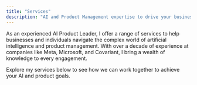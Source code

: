 ```yaml
---
title: "Services"
description: "AI and Product Management expertise to drive your business forward"
---
```


As an experienced AI Product Leader, I offer a range of services to help businesses and individuals navigate the complex world of artificial intelligence and product management. With over a decade of experience at companies like Meta, Microsoft, and Covariant, I bring a wealth of knowledge to every engagement.

Explore my services below to see how we can work together to achieve your AI and product goals.